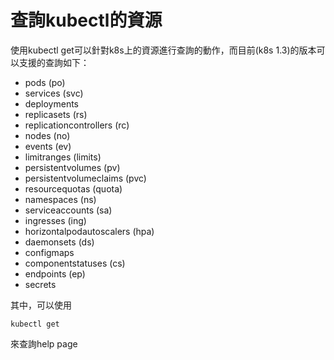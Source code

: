 # 查詢kubectl的資源

使用kubectl get可以針對k8s上的資源進行查詢的動作，而目前(k8s 1.3)的版本可以支援的查詢如下：

* pods (po)
* services (svc)
* deployments
* replicasets (rs)
* replicationcontrollers (rc)
* nodes (no)
* events (ev)
* limitranges (limits)
* persistentvolumes (pv)
* persistentvolumeclaims (pvc)
* resourcequotas (quota)
* namespaces (ns)
* serviceaccounts (sa)
* ingresses (ing)
* horizontalpodautoscalers (hpa)
* daemonsets (ds)
* configmaps
* componentstatuses (cs)
* endpoints (ep)
* secrets

其中，可以使用

```
kubectl get
```

來查詢help page

